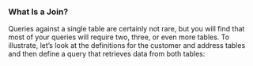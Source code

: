 ### What Is a Join?
Queries against a single table are certainly not rare, but you will find that most of your queries will require two, three, or even more tables. To illustrate, let’s look at the definitions for the customer and address tables and then define a query that retrieves data from both tables:
```sql

```
